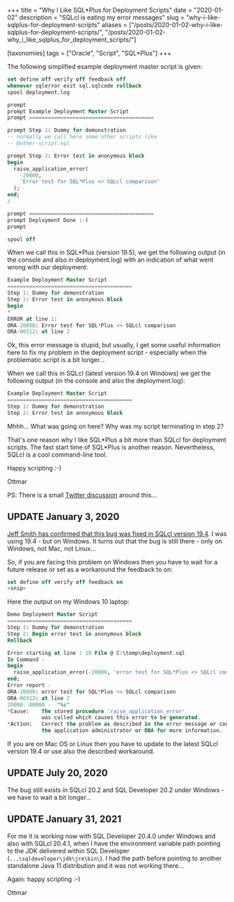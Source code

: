 +++
title = "Why I Like SQL*Plus for Deployment Scripts"
date = "2020-01-02"
description = "SQLcl is eating my error messages"
slug = "why-i-like-sqlplus-for-deployment-scripts"
aliases = ["/posts/2020-01-02-why-i-like-sqlplus-for-deployment-scripts/", "/posts/2020-01-02-why_i_like_sqlplus_for_deployment_scripts/"]

[taxonomies]
tags = ["Oracle", "Script", "SQL*Plus"]
+++

The following simplified example deployment master script is given:

```sql
set define off verify off feedback off
whenever sqlerror exit sql.sqlcode rollback
spool deployment.log

prompt
prompt Example Deployment Master Script
prompt ========================================

prompt Step 1: Dummy for demonstration
-- normally we call here some other scripts like
-- @other-script.sql

prompt Step 2: Error test in anonymous block
begin
  raise_application_error(
    -20000, 
    'Error test for SQL*Plus <> SQLcl comparison'
  );
end;
/

prompt ========================================
prompt Deployment Done :-)
prompt

spool off
```

When we call this in SQL*Plus (version 19.5), we get the following output (in
the console and also in deployment.log) with an indication of what went wrong
with our deployment:

```sql
Example Deployment Master Script
========================================
Step 1: Dummy for demonstration
Step 2: Error test in anonymous block
begin
*
ERROR at line 1:
ORA-20000: Error test for SQL*Plus <> SQLcl comparison 
ORA-06512: at line 2 
```

Ok, this error message is stupid, but usually, I get some useful information
here to fix my problem in the deployment script - especially when the
problematic script is a bit longer...

When we call this in SQLcl (latest version 19.4 on Windows) we get the following
output (in the console and also the deployment.log):

```sql
Example Deployment Master Script
========================================
Step 1: Dummy for demonstration
Step 2: Error test in anonymous block
```

Mhhh... What was going on here? Why was my script terminating in step 2?

That's one reason why I like SQL\*Plus a bit more than SQLcl for deployment
scripts. The fast start time of SQL\*Plus is another reason. Nevertheless, SQLcl
is a cool command-line tool.

Happy scripting :-)

Ottmar

PS: There is a small [Twitter
discussion](https://twitter.com/ogobrecht/status/1212646721127366656) around
this...

## UPDATE January 3, 2020

[Jeff Smith has confirmed that this bug was fixed in SQLcl version
19.4](https://twitter.com/thatjeffsmith/status/1213102639497515009). I was using
19.4 - but on Windows. It turns out that the bug is still there - only on
Windows, not Mac, not Linux...

So, if you are facing this problem on Windows then you have to wait for a future
release or set as a workaround the feedback to on:

```sql
set define off verify off feedback on
<snip>
```

Here the output on my Windows 10 laptop:

```sql
Demo Deployment Master Script
========================================
Step 1: Dummy for demonstration
Step 2: Begin error test in anonymous block
Rollback

Error starting at line : 10 File @ C:\temp\deployment.sql
In Command -
begin
  raise_application_error(-20000, 'error test for SQL*Plus <> SQLcl comparison');
end;
Error report -
ORA-20000: error test for SQL*Plus <> SQLcl comparison
ORA-06512: at line 2
20000. 00000 -  "%s"
*Cause:    The stored procedure 'raise_application_error'
           was called which causes this error to be generated.
*Action:   Correct the problem as described in the error message or contact
           the application administrator or DBA for more information.
```

If you are on Mac OS or Linux then you have to update to the latest SQLcl
version 19.4 or use also the described workaround.

## UPDATE July 20, 2020

The bug still exists in SQLcl 20.2 and SQL Developer 20.2 under Windows - we
have to wait a bit longer...

## UPDATE January 31, 2021

For me it is working now with SQL Developer 20.4.0 under Windows and also with
SQLcl 20.4.1, when I have the environment variable path pointing to the JDK
delivered within SQL Developer (`...\sqldeveloper\jdk\jre\bin\`). I had the path
before pointing to another standalone Java 11 distribution and it was not
working there...

Again: happy scripting :-)

Ottmar
